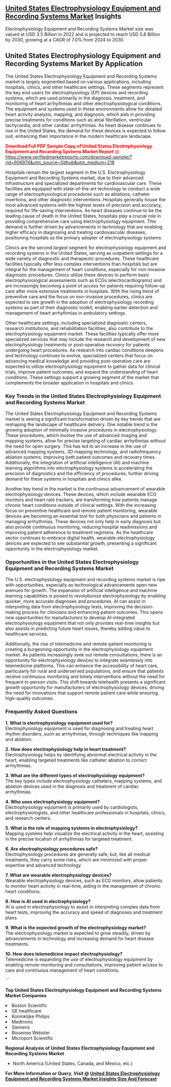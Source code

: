 <h2><a href="https://www.verifiedmarketreports.com/download-sample/?rid=606974&amp;utm_source=Github&amp;utm_medium=218" target="_blank">United States Electrophysiology Equipment and Recording Systems Market</a> Insights</h2><p>Electrophysiology Equipment and Recording Systems Market size was valued at USD 3.5 Billion in 2022 and is projected to reach USD 5.8 Billion by 2030, growing at a CAGR of 7.0% from 2024 to 2030.</p><p> <h2>United States Electrophysiology Equipment and Recording Systems Market By Application</h2> <p>The United States Electrophysiology Equipment and Recording Systems market is largely segmented based on various applications, including hospitals, clinics, and other healthcare settings. These segments represent the key end-users for electrophysiology (EP) devices and recording systems, which are used primarily in the diagnosis, treatment, and monitoring of heart arrhythmias and other electrophysiological conditions. The equipment and systems used in these environments allow for detailed heart activity analysis, mapping, and diagnosis, which aids in providing precise treatments for conditions such as atrial fibrillation, ventricular tachycardia, and other cardiac arrhythmias. As heart disease continues to rise in the United States, the demand for these devices is expected to follow suit, enhancing their importance in the modern healthcare landscape.</p> <p><p><span class=""><span style="color: #ff0000;"><strong>Download Full PDF Sample Copy of United States Electrophysiology Equipment and Recording Systems Market Report</strong> @ </span><a href="https://www.verifiedmarketreports.com/download-sample/?rid=606974&amp;utm_source=Github&amp;utm_medium=218" target="_blank">https://www.verifiedmarketreports.com/download-sample/?rid=606974&amp;utm_source=Github&amp;utm_medium=218</a></span></p></p> <p>Hospitals remain the largest segment in the U.S. Electrophysiology Equipment and Recording Systems market, due to their advanced infrastructure and specialized departments for cardiovascular care. These facilities are equipped with state-of-the-art technology to conduct a wide range of electrophysiological procedures such as ablations, catheter insertions, and other diagnostic interventions. Hospitals generally house the most advanced systems with the highest levels of precision and accuracy, required for life-saving interventions. As heart diseases continue to be the leading cause of death in the United States, hospitals play a crucial role in providing comprehensive care using electrophysiology equipment. This demand is further driven by advancements in technology that are enabling higher efficacy in diagnosing and treating cardiovascular diseases, positioning hospitals as the primary adopter of electrophysiology systems.</p> <p>Clinics are the second largest segment for electrophysiology equipment and recording systems in the United States, serving as outpatient settings for a wide variety of diagnostic and therapeutic procedures. These healthcare facilities typically offer less complex interventions than hospitals but are integral for the management of heart conditions, especially for non-invasive diagnostic procedures. Clinics utilize these devices to perform basic electrophysiological assessments such as ECGs (electrocardiograms) and are increasingly becoming a point of access for patients requiring follow-up care after more extensive treatments in hospitals. With the rising trend of preventive care and the focus on non-invasive procedures, clinics are expected to see growth in the adoption of electrophysiology recording systems as part of their diagnostic toolkit, enabling earlier detection and management of heart arrhythmias in ambulatory settings.</p> <p>Other healthcare settings, including specialized diagnostic centers, research institutions, and rehabilitation facilities, also contribute to the electrophysiology equipment market. These facilities typically offer more specialized services that may include the research and development of new electrophysiology treatments or post-operative recovery for patients undergoing heart procedures. As research into cardiac conditions deepens and technology continues to evolve, specialized centers that focus on advancing medical knowledge and providing post-operative care are expected to utilize electrophysiology equipment to gather data for clinical trials, improve patient outcomes, and expand the understanding of heart conditions. These settings support a growing segment of the market that complements the broader application in hospitals and clinics.</p> <h3>Key Trends in the United States Electrophysiology Equipment and Recording Systems Market</h3> <p>The United States Electrophysiology Equipment and Recording Systems market is seeing a significant transformation driven by key trends that are reshaping the landscape of healthcare delivery. One notable trend is the growing adoption of minimally invasive procedures in electrophysiology. These procedures, which involve the use of advanced imaging and mapping systems, allow for precise targeting of cardiac arrhythmias without the need for open surgery. This has led to an increase in the use of advanced mapping systems, 3D mapping technology, and radiofrequency ablation systems, improving both patient outcomes and recovery times. Additionally, the integration of artificial intelligence (AI) and machine learning algorithms into electrophysiology systems is accelerating the precision of diagnostics and the efficiency of procedures, further driving demand for these systems in hospitals and clinics alike.</p> <p>Another key trend in the market is the continuous advancement of wearable electrophysiology devices. These devices, which include wearable ECG monitors and heart rate trackers, are transforming how patients manage chronic heart conditions outside of clinical settings. With the increasing focus on preventive healthcare and remote patient monitoring, wearable devices are becoming an essential tool for both physicians and patients in managing arrhythmias. These devices not only help in early diagnosis but also provide continuous monitoring, reducing hospital readmissions and improving patient adherence to treatment regimens. As the healthcare sector continues to embrace digital health, wearable electrophysiology devices are expected to see substantial growth, presenting a significant opportunity in the electrophysiology market.</p> <h3>Opportunities in the United States Electrophysiology Equipment and Recording Systems Market</h3> <p>The U.S. electrophysiology equipment and recording systems market is ripe with opportunities, especially as technological advancements open new avenues for growth. The expansion of artificial intelligence and machine learning capabilities is poised to revolutionize electrophysiology by enabling quicker, more accurate diagnoses and procedures. AI can assist in interpreting data from electrophysiology tests, improving the decision-making process for clinicians and enhancing patient outcomes. This opens new opportunities for manufacturers to develop AI-integrated electrophysiology equipment that not only provides real-time insights but also assists in predicting future heart issues, thereby adding value to healthcare services.</p> <p>Additionally, the rise of telemedicine and remote patient monitoring is creating a burgeoning opportunity in the electrophysiology equipment market. As patients increasingly seek out remote consultations, there is an opportunity for electrophysiology devices to integrate seamlessly into telemedicine platforms. This can enhance the accessibility of heart care, particularly for rural and underserved populations, and ensure that patients receive continuous monitoring and timely interventions without the need for frequent in-person visits. This shift towards telehealth presents a significant growth opportunity for manufacturers of electrophysiology devices, driving the need for innovations that support remote patient care while ensuring high-quality outcomes.</p> <h3>Frequently Asked Questions</h3> <p><strong>1. What is electrophysiology equipment used for?</strong><br>Electrophysiology equipment is used for diagnosing and treating heart rhythm disorders, such as arrhythmias, through techniques like mapping and ablation.</p> <p><strong>2. How does electrophysiology help in heart treatment?</strong><br>Electrophysiology helps by identifying abnormal electrical activity in the heart, enabling targeted treatments like catheter ablation to correct arrhythmias.</p> <p><strong>3. What are the different types of electrophysiology equipment?</strong><br>The key types include electrophysiology catheters, mapping systems, and ablation devices used in the diagnosis and treatment of cardiac arrhythmias.</p> <p><strong>4. Who uses electrophysiology equipment?</strong><br>Electrophysiology equipment is primarily used by cardiologists, electrophysiologists, and other healthcare professionals in hospitals, clinics, and research centers.</p> <p><strong>5. What is the role of mapping systems in electrophysiology?</strong><br>Mapping systems help visualize the electrical activity in the heart, assisting in the precise location of arrhythmias for targeted treatment.</p> <p><strong>6. Are electrophysiology procedures safe?</strong><br>Electrophysiology procedures are generally safe, but, like all medical treatments, they carry some risks, which are minimized with proper expertise and advanced technology.</p> <p><strong>7. What are wearable electrophysiology devices?</strong><br>Wearable electrophysiology devices, such as ECG monitors, allow patients to monitor heart activity in real-time, aiding in the management of chronic heart conditions.</p> <p><strong>8. How is AI used in electrophysiology?</strong><br>AI is used in electrophysiology to assist in interpreting complex data from heart tests, improving the accuracy and speed of diagnoses and treatment plans.</p> <p><strong>9. What is the expected growth of the electrophysiology market?</strong><br>The electrophysiology market is expected to grow steadily, driven by advancements in technology and increasing demand for heart disease treatments.</p> <p><strong>10. How does telemedicine impact electrophysiology?</strong><br>Telemedicine is expanding the use of electrophysiology equipment by enabling remote monitoring and consultations, improving patient access to care and continuous management of heart conditions.</p> ```</p><p><strong>Top United States Electrophysiology Equipment and Recording Systems Market Companies</strong></p><div data-test-id=""><p><li>Boston Scientific</li><li> GE healthcare</li><li> Koninklijke Philips</li><li> Medtronic</li><li> Siemens</li><li> Biosense Webster</li><li> Microport Scientific</li></p><div><strong>Regional Analysis of&nbsp;United States Electrophysiology Equipment and Recording Systems Market</strong></div><ul><li dir="ltr"><p dir="ltr">North America&nbsp;(United States, Canada, and Mexico, etc.)</p></li></ul><p><strong>For More Information or Query, Visit @&nbsp;</strong><strong><a href="https://www.verifiedmarketreports.com/product/electrophysiology-equipment-and-recording-systems-market/?utm_source=Github&amp;utm_medium=218" target="_blank">United States Electrophysiology Equipment and Recording Systems Market Insights Size And Forecast</a></strong></p></div>
